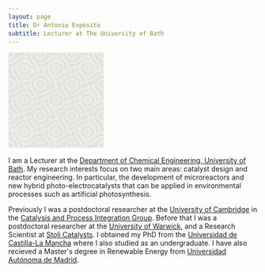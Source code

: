 ```yaml
---
layout: page
title: Dr Antonio Expósito
subtitle: Lecturer at The University of Bath
---
```


<img src="assets/img/bgimage.png" width="193"> 

I am a Lecturer at the 
      <a href="https://www.bath.ac.uk/departments/department-of-chemical-engineering/" target="_blank">Department of Chemical Engineering, University of Bath</a>.
 My research interests focus on two main areas: catalyst design and reactor engineering. In particular, the development of microreactors and new hybrid photo-electrocatalysts that can be applied in environmental processes such as artificial photosynthesis.

Previously I was a postdoctoral researcher at
      the <a href="https://www.ceb.cam.ac.uk/" target="_blank" >University of Cambridge</a> in
      the <a href="https://www.ceb.cam.ac.uk/research/groups/process-integration-group" target="_blank" >Catalysis and Process Integration Group</a>. 
	  Before that I was a postdoctoral researcher at
      the <a href="https://warwick.ac.uk/fac/sci/eng/" target="_blank">University of Warwick</a>, and a Research Scientist
      at <a href="http://www.stolicatalysts.com/" target="_blank" >Stoli Catalysts</a>.
      I obtained my PhD from the <a href="https://www.uclm.es/?sc_lang=en" target="_blank">Universidad de Castilla-La Mancha</a> where I also studied as an undergraduate.
	I have also recieved a Master's degree in Renewable Energy from 
	  <a href="http://www.uam.es/" target="_blank">Universidad Autónoma de Madrid</a>.
	  


